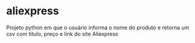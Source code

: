 # aliexpress
Projeto python em que o usuário informa o nome do produto e retorna um csv com titulo, preço e link do site Aliexpress
